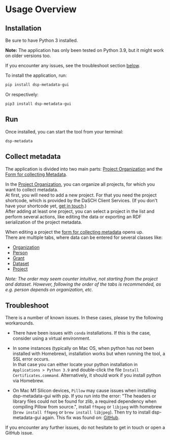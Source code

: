 # Usage Overview

## Installation

Be sure to have Python 3 installed.

__Note:__ The application has only been tested on Python 3.9, but it might work on older versions too.

If you encounter any issues, see the troubleshoot section [below](#troubleshoot).

To install the application, run:

```bash
pip install dsp-metadata-gui
```

Or respectively:

```shell
pip3 install dsp-metadata-gui
```


## Run

Once installed, you can start the tool from your terminal:
```shell
dsp-metadata
```


## Collect metadata

The application is divided into two main parts: [Project Organization](list_view.md) and the [Form for collecting Metadata](tab_view.md).

In the [Project Organization](list_view.md), you can organize all projects, for which you want to collect metadata.  
At first, you will need to add a new project. For that you need the project shortcode, which is provided by the DaSCH Client Services. (If you don't have your shortcode yet, [get in touch](mailto:info@dasch.swiss).)  
After adding at least one project, you can select a project in the list and perform several actions, like editing the data or exporting an RDF serialization of the project metadata.

When editing a project the [form for collecting metadata](tab_view.md) opens up.  
There are multiple tabs, where data can be entered for several classes like:

- [Organization](organization.md)
- [Person](person.md)
- [Grant](grant.md)
- [Dataset](dataset.md)
- [Project](project.md)

_Note: The order may seem counter intuitive, not starting from the project and dataset. However, following the order of the tabs is recommended, as e.g. person depends on organization, etc._


## Troubleshoot

There is a number of known issues. In these cases, please try the following workarounds.

* There have been issues with `conda` installations. If this is the case, consider using a virtual environment.

* In some instances (typically on Mac OS, when python has _not_ been installed with Homebrew), installation works but when running the tool, a SSL error occurs.  
In that case you can either locate your python installation in `Applications > Python 3.9` and double-click the file `Install Certificates.command`. Alternatively, it should work if you install python via Homebrew.

* On Mac M1 Silicon devices, `Pillow` may cause issues when installing dsp-metadata-gui with pip. If you run into the
  error: "The headers or library files could not be found for zlib, a required dependency when compiling Pillow from
  source.", install `ffmpeg` or `libjpeg` with homebrew (`brew install ffmpeg` or `brew install libjpeg`).
  Then try to install dsp-metadata-gui again. This fix was found on: [GitHub](https://github.com/python-pillow/Pillow/issues/5093).

If you encounter any further issues, do not hesitate to get in touch or open a GitHub issue.

